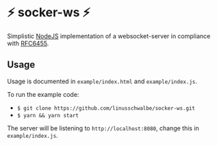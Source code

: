 # :zap: socker-ws :zap: #
Simplistic [NodeJS](https://nodejs.org) implementation of a websocket-server in compliance with [RFC6455](https://tools.ietf.org/html/rfc6455).

## Usage ##
Usage is documented in `example/index.html` and `example/index.js`.

To run the example code:
* `$ git clone https://github.com/linusschwalbe/socker-ws.git`
* `$ yarn && yarn start`

The server will be listening to `http://localhost:8080`, change this in `example/index.js`.
